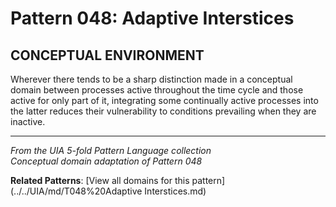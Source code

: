 # Pattern 048: Adaptive Interstices

## CONCEPTUAL ENVIRONMENT

Wherever there tends to be a sharp distinction made in a conceptual domain between processes active throughout the time cycle and those active for only part of it, integrating some continually active processes into the latter reduces their vulnerability to conditions prevailing when they are inactive.

---

*From the UIA 5-fold Pattern Language collection*  
*Conceptual domain adaptation of Pattern 048*

**Related Patterns**: [View all domains for this pattern](../../UIA/md/T048%20Adaptive Interstices.md)
